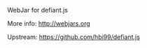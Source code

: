WebJar for defiant.js

More info: http://webjars.org

Upstream: https://github.com/hbi99/defiant.js
